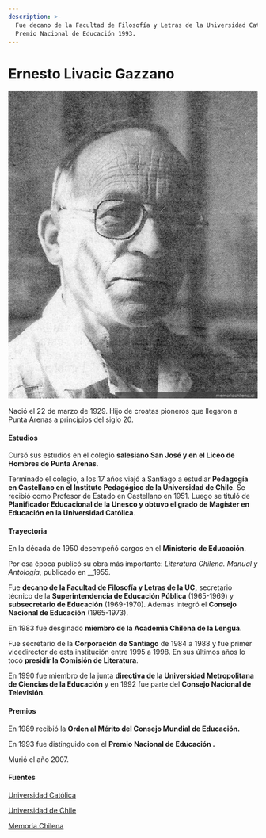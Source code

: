 ```yaml
---
description: >-
  Fue decano de la Facultad de Filosofía y Letras de la Universidad Católica.
  Premio Nacional de Educación 1993.
---
```


# Ernesto Livacic Gazzano

![Ernesto Livacic Gazzano. Foto: Memoria Chilena.](../../.gitbook/assets/ernesto-livacic-gazzano.jpg)

Nació el 22 de marzo de 1929. Hijo de croatas pioneros que llegaron a Punta Arenas a principios del siglo 20.

#### Estudios

Cursó sus estudios en el colegio **salesiano San José y en el Liceo de Hombres de Punta Arenas**.

Terminado el colegio, a los 17 años viajó a Santiago a estudiar **Pedagogía en Castellano en el Instituto Pedagógico de la Universidad de Chile**. Se recibió como Profesor de Estado en Castellano en 1951. Luego se tituló de **Planificador Educacional de la Unesco y obtuvo el grado de Magíster en Educación en la Universidad Católica**.

#### Trayectoria

En la década de 1950 desempeñó cargos en el **Ministerio de Educación**.

Por esa época publicó su obra más importante: _Literatura Chilena. Manual y Antología,_ publicado en  __1955.

Fue **decano de la Facultad de Filosofía y Letras de la UC,** secretario técnico de la **Superintendencia de Educación Pública** \(1965-1969\) y **subsecretario de Educación** \(1969-1970\). Además integró el **Consejo Nacional de Educación** \(1965-1973\).

En 1983 fue desginado **miembro de la Academia Chilena de la Lengua**.

Fue secretario de la **Corporación de Santiago** de 1984 a 1988 y fue primer vicedirector de esta institución entre 1995 a 1998. En sus últimos años lo tocó **presidir la Comisión de Literatura**.

En 1990 fue miembro de la junta **directiva de la Universidad Metropolitana de Ciencias de la Educación** y en 1992 fue parte del **Consejo Nacional de Televisión.**

#### Premios

En 1989 recibió la **Orden al Mérito del Consejo Mundial de Educación.**

En 1993 fue distinguido con el **Premio Nacional de Educación .**

Murió el año 2007.

#### Fuentes

[Universidad Católica](https://www.uc.cl/es/la-universidad/premios-nacionales/7359-ernesto-livacic-gazzano-1929-2007)

[Universidad de Chile](http://www.uchile.cl/portal/presentacion/historia/grandes-figuras/premios-nacionales/educacion/6580/ernesto-livacic-gazzano)

[Memoria Chilena](http://www.memoriachilena.gob.cl/602/w3-article-78633.html)

